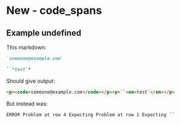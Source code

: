 # New - code_spans

## Example undefined

This markdown:

```markdown
`someone@example.com`

``*test`*
```

Should give output:

```html
<p><code>someone@example.com</code></p><p>``<em>test`</em></p>
```

But instead was:

```html
ERROR Problem at row 4 Expecting Problem at row 1 Expecting ``
```
